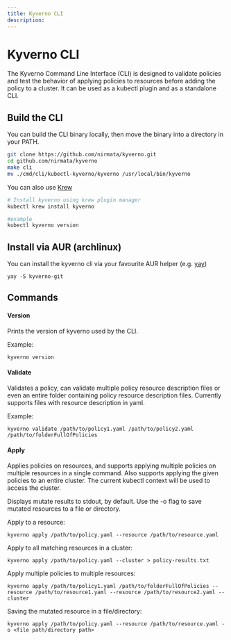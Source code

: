 ```yaml
---
title: Kyverno CLI
description: 
---
```


# Kyverno CLI

The Kyverno Command Line Interface (CLI) is designed to validate policies and test the behavior of applying policies to resources before adding the policy to a cluster. It can be used as a kubectl plugin and as a standalone CLI.

## Build the CLI

You can build the CLI binary locally, then move the binary into a directory in your PATH.

```bash
git clone https://github.com/nirmata/kyverno.git
cd github.com/nirmata/kyverno
make cli
mv ./cmd/cli/kubectl-kyverno/kyverno /usr/local/bin/kyverno
```

You can also use [Krew](https://github.com/kubernetes-sigs/krew)
```bash
# Install kyverno using krew plugin manager
kubectl krew install kyverno 

#example 
kubectl kyverno version  

```

## Install via AUR (archlinux)

You can install the kyverno cli via your favourite AUR helper (e.g. [yay](https://github.com/Jguer/yay))

```
yay -S kyverno-git
```

## Commands

#### Version

Prints the version of kyverno used by the CLI.

Example: 
```
kyverno version
```

#### Validate
Validates a policy, can validate multiple policy resource description files or even an entire folder containing policy resource description 
files. Currently supports files with resource description in yaml.

Example:
```
kyverno validate /path/to/policy1.yaml /path/to/policy2.yaml /path/to/folderFullOfPolicies
```

#### Apply
Applies policies on resources, and supports applying multiple policies on multiple resources in a single command.
Also supports applying the given policies to an entire cluster. The current kubectl context will be used to access the cluster.

Displays mutate results to stdout, by default. Use the -o <path> flag to save mutated resources to a file or directory.

Apply to a resource:
```
kyverno apply /path/to/policy.yaml --resource /path/to/resource.yaml
```

Apply to all matching resources in a cluster:
```
kyverno apply /path/to/policy.yaml --cluster > policy-results.txt
```

Apply multiple policies to multiple resources:
```
kyverno apply /path/to/policy1.yaml /path/to/folderFullOfPolicies --resource /path/to/resource1.yaml --resource /path/to/resource2.yaml --cluster
```

Saving the mutated resource in a file/directory:
```
kyverno apply /path/to/policy.yaml --resource /path/to/resource.yaml -o <file path/directory path>
```
